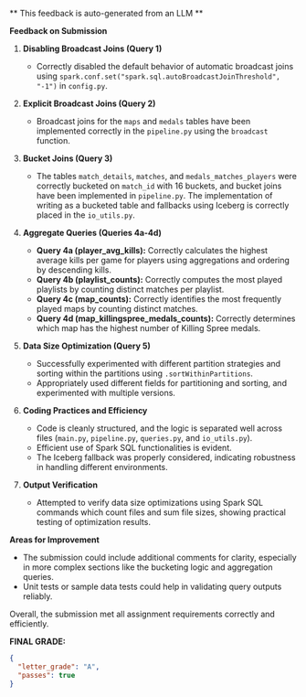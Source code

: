 ** This feedback is auto-generated from an LLM **



**Feedback on Submission**

1. **Disabling Broadcast Joins (Query 1)**
   - Correctly disabled the default behavior of automatic broadcast joins using `spark.conf.set("spark.sql.autoBroadcastJoinThreshold", "-1")` in `config.py`.

2. **Explicit Broadcast Joins (Query 2)**
   - Broadcast joins for the `maps` and `medals` tables have been implemented correctly in the `pipeline.py` using the `broadcast` function.

3. **Bucket Joins (Query 3)**
   - The tables `match_details`, `matches`, and `medals_matches_players` were correctly bucketed on `match_id` with 16 buckets, and bucket joins have been implemented in `pipeline.py`. The implementation of writing as a bucketed table and fallbacks using Iceberg is correctly placed in the `io_utils.py`.

4. **Aggregate Queries (Queries 4a-4d)**
   - **Query 4a (player_avg_kills):** Correctly calculates the highest average kills per game for players using aggregations and ordering by descending kills.
   - **Query 4b (playlist_counts):** Correctly computes the most played playlists by counting distinct matches per playlist.
   - **Query 4c (map_counts):** Correctly identifies the most frequently played maps by counting distinct matches.
   - **Query 4d (map_killingspree_medals_counts):** Correctly determines which map has the highest number of Killing Spree medals.

5. **Data Size Optimization (Query 5)**
   - Successfully experimented with different partition strategies and sorting within the partitions using `.sortWithinPartitions`.
   - Appropriately used different fields for partitioning and sorting, and experimented with multiple versions.

6. **Coding Practices and Efficiency**
   - Code is cleanly structured, and the logic is separated well across files (`main.py`, `pipeline.py`, `queries.py`, and `io_utils.py`).
   - Efficient use of Spark SQL functionalities is evident.
   - The Iceberg fallback was properly considered, indicating robustness in handling different environments.

7. **Output Verification**
   - Attempted to verify data size optimizations using Spark SQL commands which count files and sum file sizes, showing practical testing of optimization results.

**Areas for Improvement**
- The submission could include additional comments for clarity, especially in more complex sections like the bucketing logic and aggregation queries.
- Unit tests or sample data tests could help in validating query outputs reliably.

Overall, the submission met all assignment requirements correctly and efficiently.

**FINAL GRADE:**
```json
{
  "letter_grade": "A",
  "passes": true
}
```